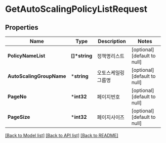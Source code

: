 # GetAutoScalingPolicyListRequest

## Properties
Name | Type | Description | Notes
------------ | ------------- | ------------- | -------------
**PolicyNameList** | **[]\*string** | 정책명리스트 | [optional] [default to null]
**AutoScalingGroupName** | ***string** | 오토스케일링그룹명 | [optional] [default to null]
**PageNo** | ***int32** | 페이지번호 | [optional] [default to null]
**PageSize** | ***int32** | 페이지사이즈 | [optional] [default to null]

[[Back to Model list]](../README.md#documentation-for-models) [[Back to API list]](../README.md#documentation-for-api-endpoints) [[Back to README]](../README.md)


